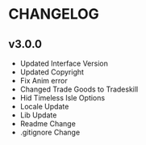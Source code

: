 # CHANGELOG
## v3.0.0
* Updated Interface Version
* Updated Copyright
* Fix Anim error
* Changed Trade Goods to Tradeskill
* Hid Timeless Isle Options
* Locale Update
* Lib Update
* Readme Change
* .gitignore Change